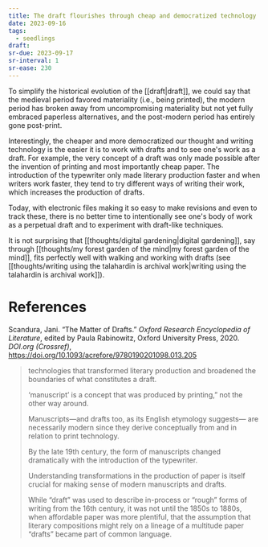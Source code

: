 ```yaml
---
title: The draft flourishes through cheap and democratized technology
date: 2023-09-16
tags:
  - seedlings
draft:
sr-due: 2023-09-17
sr-interval: 1
sr-ease: 230
---
```

To simplify the historical evolution of the [[draft|draft]], we could say that the medieval period favored materiality (i.e., being printed), the modern period has broken away from uncompromising materiality but not yet fully embraced paperless alternatives, and the post-modern period has entirely gone post-print.

Interestingly, the cheaper and more democratized our thought and writing technology is the easier it is to work with drafts and to see one's work as a draft. For example, the very concept of a draft was only made possible after the invention of printing and most importantly cheap paper. The introduction of the typewriter only made literary production faster and when writers work faster, they tend to try different ways of writing their work, which increases the production of drafts.

Today, with electronic files making it so easy to make revisions and even to track these, there is no better time to intentionally see one's body of work as a perpetual draft and to experiment with draft-like techniques.

It is not surprising that [[thoughts/digital gardening|digital gardening]], say through [[thoughts/my forest garden of the mind|my forest garden of the mind]], fits perfectly well with walking and working with drafts (see [[thoughts/writing using the talahardin is archival work|writing using the talahardin is archival work]]).

# References

Scandura, Jani. “The Matter of Drafts.” _Oxford Research Encyclopedia of Literature_, edited by Paula Rabinowitz, Oxford University Press, 2020. _DOI.org (Crossref)_, https://doi.org/10.1093/acrefore/9780190201098.013.205

>technologies that transformed literary production and broadened the boundaries of what constitutes a draft.
>
>‘manuscript’ is a concept that was produced by printing,” not the other way around.
>
>Manuscripts—and drafts too, as its English etymology suggests— are necessarily modern since they derive conceptually from and in relation to print technology.
>
>By the late 19th century, the form of manuscripts changed dramatically with the introduction of the typewriter.
>
>Understanding transformations in the production of paper is itself crucial for making sense of modern manuscripts and drafts.
>
>While “draft” was used to describe in-process or “rough” forms of writing from the 16th century, it was not until the 1850s to 1880s, when affordable paper was more plentiful, that the assumption that literary compositions might rely on a lineage of a multitude paper “drafts” became part of common language.